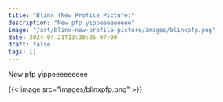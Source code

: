 ```yaml
---
title: "Blinx (New Profile Picture)"
description: "New pfp yippeeeeeeeee"
image: "/art/blinx-new-profile-picture/images/blinxpfp.png"
date: 2024-04-21T13:30:05-07:00
draft: false
tags: []
---
```


New pfp yippeeeeeeeee

{{< image src="images/blinxpfp.png" >}}